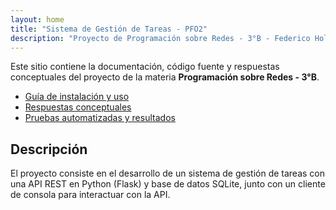 ```yaml
---
layout: home
title: "Sistema de Gestión de Tareas - PFO2"
description: "Proyecto de Programación sobre Redes - 3°B - Federico Holc"
---
```


Este sitio contiene la documentación, código fuente y respuestas conceptuales del proyecto de la materia **Programación sobre Redes - 3°B**.

- [Guía de instalación y uso](README.md)
- [Respuestas conceptuales](RESPUESTAS_CONCEPTUALES.md)
- [Pruebas automatizadas y resultados](api-tests/00_resumen.md)

## Descripción

El proyecto consiste en el desarrollo de un sistema de gestión de tareas con una API REST en Python (Flask) y base de datos SQLite, junto con un cliente de consola para interactuar con la API.
